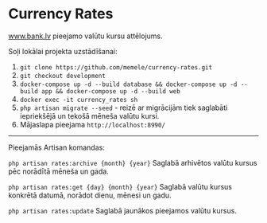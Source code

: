 # Currency Rates

www.bank.lv pieejamo valūtu kursu attēlojums.


Soļi lokālai projekta uzstādīšanai:
1. `git clone https://github.com/memele/currency-rates.git`
2. `git checkout development`
3. `docker-compose up -d --build database && docker-compose up -d --build app && docker-compose up -d --build web`
4. `docker exec -it currency_rates sh`
5. `php artisan migrate --seed` - reizē ar migrācijām tiek saglabāti iepriekšējā un tekošā mēneša valūtu kursi.
6. Mājaslapa pieejama `http://localhost:8990/`


<hr>

Pieejamās Artisan komandas:

`php artisan rates:archive {month} {year}`
Saglabā arhivētos valūtu kursus pēc norādītā mēneša un gada.

`php artisan rates:get {day} {month} {year}`
Saglabā valūtu kursus konkrētā datumā, norādot dienu, mēnesi un gadu.

`php artisan rates:update`
Saglabā jaunākos pieejamos valūtu kursus.
